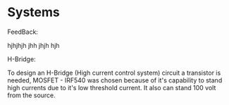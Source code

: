 # Systems
FeedBack:



hjhjhjh jhh jhjh hjh



H-Bridge:


To design an H-Bridge (High current control system) circuit a transistor is needed, MOSFET - IRF540 was chosen because of it's capability to stand high currents due to it's low threshold current. It also can stand 100 volt from the source.
